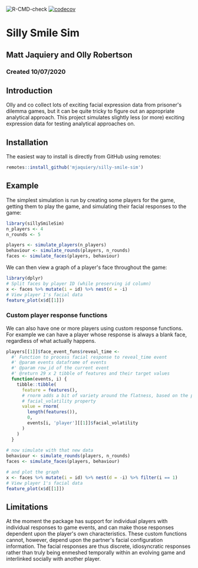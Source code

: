 <!-- badges: start -->
![R-CMD-check](https://github.com/mjaquiery/silly-smile-sim/workflows/R-CMD-check/badge.svg)
[![codecov](https://codecov.io/gh/mjaquiery/silly-smile-sim/branch/master/graph/badge.svg)](https://codecov.io/gh/mjaquiery/silly-smile-sim)
<!-- badges: end -->

# Silly Smile Sim
## Matt Jaquiery and Olly Robertson
### Created 10/07/2020

## Introduction

Olly and co collect lots of exciting facial expression data from prisoner's dilemma games, but it can be quite tricky to figure out an appropriate analytical approach. This project simulates slightly less (or more) exciting expression data for testing analytical approaches on.

## Installation

The easiest way to install is directly from GitHub using remotes:

```r
remotes::install_github('mjaquiery/silly-smile-sim')
```

## Example

The simplest simulation is run by creating some players for the game, getting them to play the game, and simulating their facial responses to the game:

``` r
library(sillySmileSim)
n_players <- 4
n_rounds <- 5

players <- simulate_players(n_players)
behaviour <- simulate_rounds(players, n_rounds)
faces <- simulate_faces(players, behaviour)
```

We can then view a graph of a player's face throughout the game:

``` r
library(dplyr)
# Split faces by player ID (while preserving id column)
x <- faces %>% mutate(i = id) %>% nest(d = -i)
# View player 1's facial data
feature_plot(x$d[[1]])
```

### Custom player response functions

We can also have one or more players using custom response functions. 
For example we can have a player whose response is always a blank face, regardless of what actually happens.

``` r
players[[1]]$face_event_funs$reveal_time <-
  #' Function to process facial response to reveal_time event
  #' @param events dataframe of events
  #' @param row_id of the current event
  #' @return 29 x 2 tibble of features and their target values
  function(events, i) {
    tibble::tibble(
      feature = features(),
      # rnorm adds a bit of variety around the flatness, based on the player's
      # facial_volatility property
      value = rnorm(
        length(features()), 
        0, 
        events[i, 'player'][[1]]$facial_volatility
      )
    )
  }
  
# now simulate with that new data
behaviour <- simulate_rounds(players, n_rounds)
faces <- simulate_faces(players, behaviour)

# and plot the graph
x <- faces %>% mutate(i = id) %>% nest(d = -i) %>% filter(i == 1)
# View player 1's facial data
feature_plot(x$d[[1]])

```

## Limitations

At the moment the package has support for individual players with individual responses to game events, and can make those responses dependent upon the player's own characteristics. 
These custom functions cannot, however, depend upon the partner's facial configuration information. 
The facial responses are thus discrete, idiosyncratic responses rather than truly being enmeshed temporally within an evolving game and interlinked socially with another player.
